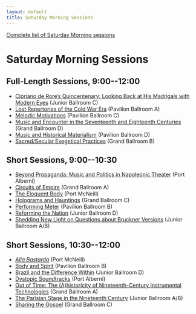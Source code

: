 ```yaml
---
layout: default
title: Saturday Morning Sessions
---
```


[Complete list of Saturday Morning sessions](complete.html)

# Saturday Morning Sessions

## Full-Length Sessions, 9:00--12:00

- [Cipriano de Rore’s Quincentenary: Looking Back at His Madrigals with Modern Eyes](cipriano-de-rores-quincentenary.html) <span class="room">(Junior Ballroom C)</span>
- [Lost Repertories of the Cold War Era](lost-repertories-of-the-cold-war-era.html) <span class="room">(Pavilion Ballroom A)</span>
- [Melodic Motivations](melodic-motivations.html) <span class="room">(Pavilion Ballroom C)</span>
- [Music and Encounter in the Seventeenth and Eighteenth Centuries](music-and-encounter-in-the-seventeenth-and-eighteenth-centuries.html) <span class="room">(Grand Ballroom D)</span>
- [Music and Historical Materialism](music-and-historical-materialism.html) <span class="room">(Pavilion Ballroom D)</span>
- [Sacred/Secular Exegetical Practices](sacredsecular-exegetical-practices.html) <span class="room">(Grand Ballroom B)</span>

## Short Sessions, 9:00--10:30

- [Beyond Propaganda: Music and Politics in Napoleonic Theater](beyond-propaganda.html) <span class="room">(Port Alberni)</span>
- [Circuits of Empire](circuits-of-empire.html) <span class="room">(Grand Ballroom A)</span>
- [The Eloquent Body](the-eloquent-body.html) <span class="room">(Port McNeill)</span>
- [Holograms and Hauntings](holograms-and-hauntings.html) <span class="room">(Grand Ballroom C)</span>
- [Performing Meter](performing-meter.html) <span class="room">(Pavilion Ballroom B)</span>
- [Reforming the Nation](reforming-the-nation.html) <span class="room">(Junior Ballroom D)</span>
- [Shedding New Light on Questions about Bruckner Versions](shedding-new-light-on-questions-about-bruckner-versions.html) <span class="room">(Junior Ballroom A/B)</span>


## Short Sessions, 10:30--12:00

- [*Alla Bastarda*](alla-bastarda.html) <span class="room">(Port McNeill)</span>
- [Body and Spirit](body-and-spirit.html) <span class="room">(Pavilion Ballroom B)</span>
- [Brazil and the Difference Within](brazil-and-the-difference-within.html) <span class="room">(Junior Ballroom D)</span>
- [Dystopic Soundtracks](dystopic-soundtracks.html) <span class="room">(Port Alberni)</span>
- [Out of Time: The (A)historicity of Nineteenth-Century Instrumental Technologies](out-of-time.html) <span class="room">(Grand Ballroom A)</span>
- [The Parisian Stage in the Nineteenth Century](the-parisian-stage-in-the-nineteenth-century.html) <span class="room">(Junior Ballroom A/B)</span>
- [Sharing the Gospel](sharing-the-gospel.html) <span class="room">(Grand Ballroom C)</span>
